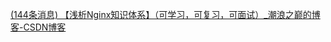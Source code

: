 [(144条消息) 【浅析Nginx知识体系】（可学习，可复习，可面试）_潮浪之巅的博客-CSDN博客](https://hashnode.blog.csdn.net/article/details/124532565)